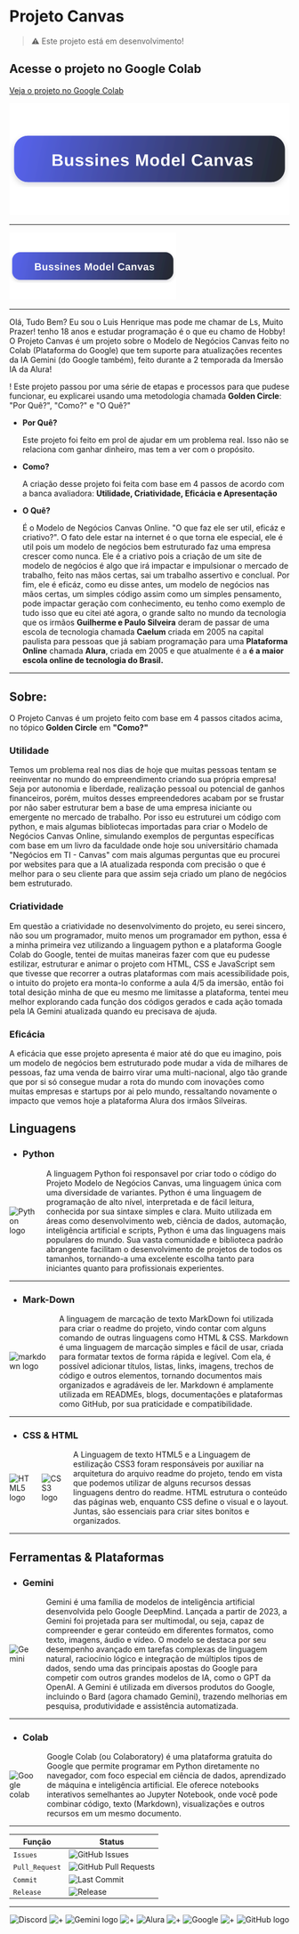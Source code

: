 
 # Projeto Canvas 

> ⚠️ Este projeto está em desenvolvimento!
  
## Acesse o projeto no Google Colab

[Veja o projeto no Google Colab](https://colab.research.google.com/drive/11AdxGyGCeJmEhzbZxkuQ9W2jf2HzZPDe?usp=sharing)

[![Banner do Canvas](assets/banner-canvas-dc.svg)](https://colab.research.google.com/drive/11AdxGyGCeJmEhzbZxkuQ9W2jf2HzZPDe?usp=sharing)

---

<img src="assets/banner-canvas-dc.svg" alt="Banner do Canvas" width="300"/>

---

<p> 
 Olá, Tudo Bem? Eu sou o Luis Henrique mas pode me chamar de Ls, Muito Prazer! tenho 18 anos e estudar programação é o que eu chamo de Hobby! O Projeto Canvas é um projeto sobre o Modelo de Negócios Canvas feito no Colab (Plataforma do Google) que tem suporte para atualizações recentes da IA ​​Gemini (do Google também), feito durante a 2 temporada da Imersão IA da Alura!

! Este projeto passou por uma série de etapas e processos para que pudese funcionar, eu explicarei usando uma metodologia chamada **Golden Circle**: "Por Quê?", "Como?" e "O Quê?"
</p> 


- **Por Quê?**


  Este projeto foi feito em prol de ajudar em um problema real. Isso não se relaciona com ganhar dinheiro, mas tem a ver com o propósito.
  


- **Como?**


  A criação desse projeto foi feita com base em 4 passos de acordo com a banca avaliadora:  **Utilidade, Criatividade, Eficácia e Apresentação**

  
- **O Quê?**


  É o Modelo de Negócios Canvas Online. "O que faz ele ser util, eficáz e criativo?". O fato dele estar na internet é o que torna ele especial, ele é util pois um modelo de negócios bem estruturado faz uma empresa crescer como nunca. Ele é a criativo pois a criação de um site de modelo de negócios é algo que irá impactar e impulsionar o mercado de trabalho, feito nas mãos certas, sai um trabalho assertivo e conclual. Por fim, ele é eficáz, como eu disse antes, um modelo de negócios nas mãos certas, um simples código assim como um simples pensamento, pode impactar geração com conhecimento, eu tenho como exemplo de tudo isso que eu citei até agora, o grande salto no mundo da tecnologia que os irmãos **Guilherme e Paulo Silveira** deram de passar de uma escola de tecnologia chamada **Caelum** criada em 2005 na capital paulista para pessoas que já sabiam programação para uma **Plataforma Online** chamada **Alura**, criada em 2005 e que atualmente é a **é a maior escola online de tecnologia do Brasil.**
 

----

<div align: "center">

## Sobre:

</div>

 O Projeto Canvas é um projeto feito com base em 4 passos citados acima, no tópico **Golden Circle** em **"Como?"**

 ### Utilidade

  Temos um problema real nos dias de hoje que muitas pessoas tentam se reeinventar no mundo do empreendimento criando sua própria empresa! Seja por autonomia e liberdade, realização pessoal ou potencial de ganhos financeiros, porém, muitos desses empreendedores acabam por se frustar por não saber estruturar bem a base de uma empresa iniciante ou emergente no mercado de trabalho. Por isso eu estruturei um código com python, e mais algumas bibliotecas importadas para criar o Modelo de Negócios Canvas Online, simulando exemplos de perguntas específicas com base em um livro da faculdade onde hoje sou universitário chamada "Negócios em TI - Canvas" com mais algumas perguntas que eu procurei por websites para que a IA atualizada responda com precisão o que é melhor para o seu cliente para que assim seja criado um plano de negócios bem estruturado.

 ### Criatividade

   Em questão a criatividade no desenvolvimento do projeto, eu serei sincero, não sou um programador, muito menos um programador em python, essa é a minha primeira vez utilizando a linguagem python e a plataforma Google Colab do Google, tentei de muitas maneiras fazer com que eu pudesse estilizar, estruturar e animar o projeto com HTML, CSS e JavaScript sem que tivesse que recorrer a outras plataformas com mais acessibilidade pois, o intuito do projeto era monta-lo conforme a aula 4/5 da imersão, então foi total desição minha de que eu mesmo me limitasse a plataforma, tentei meu melhor explorando cada função dos códigos gerados e cada ação tomada pela IA Gemini atualizada quando eu precisava de ajuda.

 ### Eficácia
 
   A eficácia que esse projeto apresenta é maior até do que eu imagino, pois um modelo de negócios bem estruturado pode mudar a vida de milhares de pessoas, faz uma venda de bairro virar uma multi-nacional, algo tão grande que por si só consegue mudar a rota do mundo com inovações como muitas empresas e startups por ai pelo mundo, ressaltando novamente o impacto que vemos hoje a plataforma Alura dos irmãos Silveiras.
   


## Linguagens

- ### **Python**


<div style="display: flex; align-items: center;">
  <img src="https://skillicons.dev/icons?i=python" alt="Python logo" style="margin-right: 20px;">
  <span>A linguagem Python foi responsavel por criar todo o código do Projeto Modelo de Negócios Canvas, uma linguagem única com uma diversidade de variantes. Python é uma linguagem de programação de alto nível, interpretada e de fácil leitura, conhecida por sua sintaxe simples e clara. Muito utilizada em áreas como desenvolvimento web, ciência de dados, automação, inteligência artificial e scripts, Python é uma das linguagens mais populares do mundo. Sua vasta comunidade e biblioteca padrão abrangente facilitam o desenvolvimento de projetos de todos os tamanhos, tornando-a uma excelente escolha tanto para iniciantes quanto para profissionais experientes.</span>
</div>

----

- ### **Mark-Down**

<div style="display: flex; align-items: center;">
  <img src="https://skillicons.dev/icons?i=markdown" alt="markdown logo" style="margin-right: 20px;">
  <span>A linguagem de marcação de texto MarkDown foi utilizada para criar o readme do projeto, vindo contar com alguns comando de outras linguagens como HTML & CSS. Markdown é uma linguagem de marcação simples e fácil de usar, criada para formatar textos de forma rápida e legível. Com ela, é possível adicionar títulos, listas, links, imagens, trechos de código e outros elementos, tornando documentos mais organizados e agradáveis de ler. Markdown é amplamente utilizada em READMEs, blogs, documentações e plataformas como GitHub, por sua praticidade e compatibilidade.</span>
</div>

----

- ### **CSS & HTML**

<div style="display: flex; align-items: center;">
  <img src="https://cdn.jsdelivr.net/gh/devicons/devicon/icons/html5/html5-original.svg" alt="HTML5 logo" width="48" style="margin-right: 10px;">
  <img src="https://cdn.jsdelivr.net/gh/devicons/devicon/icons/css3/css3-original.svg" alt="CSS3 logo" width="48" style="margin-right: 20px;">
  <span>A Linguagem de texto HTML5 e a Linguagem de estilização CSS3 foram responsáveis por auxiliar na arquitetura do arquivo readme do projeto, tendo em vista que podemos utilizar de alguns recursos dessas linguagens dentro do readme. HTML estrutura o conteúdo das páginas web, enquanto CSS define o visual e o layout. Juntas, são essenciais para criar sites bonitos e organizados.</span>
</div>

----

## Ferramentas & Plataformas

- ### **Gemini**

<div style="display: flex; align-items: center;">
  <img src="https://github.com/user-attachments/assets/f214d759-a4ca-48f9-8c0e-ad88eaa6bc29" alt="Gemini" width="100" style="margin-right: 20px;">
  <span>Gemini é uma família de modelos de inteligência artificial desenvolvida pelo Google DeepMind. Lançada a partir de 2023, a Gemini foi projetada para ser multimodal, ou seja, capaz de compreender e gerar conteúdo em diferentes formatos, como texto, imagens, áudio e vídeo.
O modelo se destaca por seu desempenho avançado em tarefas complexas de linguagem natural, raciocínio lógico e integração de múltiplos tipos de dados, sendo uma das principais apostas do Google para competir com outros grandes modelos de IA, como o GPT da OpenAI.
A Gemini é utilizada em diversos produtos do Google, incluindo o Bard (agora chamado Gemini), trazendo melhorias em pesquisa, produtividade e assistência automatizada.</span>
</div>

----

- ### **Colab**

<div style="display: flex; align-items: center;">
  <img src="https://img.icons8.com/color/256/google-colab.png" alt="Google colab" width="100" style="margin-right: 20px;">
  <span>Google Colab (ou Colaboratory) é uma plataforma gratuita do Google que permite programar em Python diretamente no navegador, com foco especial em ciência de dados, aprendizado de máquina e inteligência artificial. Ele oferece notebooks interativos semelhantes ao Jupyter Notebook, onde você pode combinar código, texto (Markdown), visualizações e outros recursos em um mesmo documento.</span>
</div>

----

<div align = "center">

<!-- Badges -->

| Função         | Status              |
|----------------|------------------------|
| `Issues`       | ![GitHub Issues](https://img.shields.io/github/issues/Dev-Ls-07/Projeto_Canvas)            |
| `Pull_Request`  | ![GitHub Pull Requests](https://img.shields.io/github/issues-pr/Dev-Ls-07/Projeto_Canvas)  |
| `Commit`       | ![Last Commit](https://img.shields.io/github/last-commit/Dev-Ls-07/Projeto_Canvas)         |
| `Release`  | ![Release](https://img.shields.io/github/v/release/Dev-Ls-07/Projeto_Canvas)               |

</div>

----

<div align = "center">

<img src="https://github.com/user-attachments/assets/2b1eaca6-e823-429b-8b04-56a10514c374" width="82" alt="Discord">
<img src="https://github.com/user-attachments/assets/e8f3602f-df79-4098-8b62-7ed9de262149" height="14" alt="+">
<img src="https://upload.wikimedia.org/wikipedia/commons/thumb/8/8a/Google_Gemini_logo.svg/512px-Google_Gemini_logo.svg.png" width="62" alt="Gemini logo">
<img src="https://github.com/user-attachments/assets/e8f3602f-df79-4098-8b62-7ed9de262149" height="14" alt="+">
<img src="https://github.com/user-attachments/assets/4fad3e1b-7fdf-4098-94dc-65e67be66b63" width="48" alt="Alura">
<img src="https://github.com/user-attachments/assets/e8f3602f-df79-4098-8b62-7ed9de262149" height="14" alt="+">
<img src="https://www.google.com/images/branding/googlelogo/2x/googlelogo_color_160x56dp.png" height="30" alt="Google">
<img src="https://github.com/user-attachments/assets/e8f3602f-df79-4098-8b62-7ed9de262149" height="14" alt="+">
<img src="https://github.githubassets.com/images/modules/logos_page/GitHub-Logo.png" width="80" alt="GitHub logo">

 

</div>
